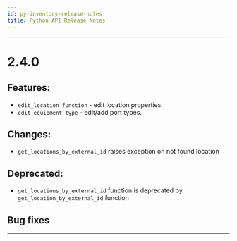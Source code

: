 ```yaml
---
id: py-inventory-release-notes
title: Python API Release Notes
---
```


<!---
***
This is template for release notes
# new version number
## Features:
## Changes:
## Deprecated:
## Removed:
## Bug fixes
***
--->

<!---
***
# new version number
## Features:
- `add_equipment_port_type` - create new equipment port type.
- `get_equipment_port_type` - get existing equipment port type.
- `edit_equipment_port_type` - edit existing equipment port type.
- `delete_equipment_port_type` - delete existing equipment port.
- Added support for user operations - `add_user`, `get_user`, `deactivate_user`, `activate_user`, `get_users`, `get_active_users`
## Changes:
- functions now raise warning if they query against deprecated Graphql Endpoints. If you get such warning you are adviced to upgrade to newer version of API that will call different graphql endpoints instead
- use BasicAuth login to graphql server which improves first connection performance
## Deprecated:
## Deprecated:
## Bug fixes
***
---> 


***
# 2.4.0
## Features:
- `edit_location function` - edit location properties.
- `edit_equipment_type` - edit/add port types.

## Changes:
- `get_locations_by_external_id` raises exception on not found location
## Deprecated:
- `get_locations_by_external_id` function is deprecated by `get_location_by_external_id` function
## Bug fixes
***
